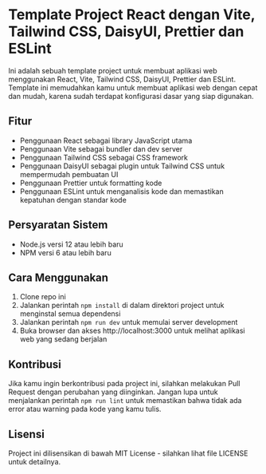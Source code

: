 # Template Project React dengan Vite, Tailwind CSS, DaisyUI, Prettier dan ESLint

Ini adalah sebuah template project untuk membuat aplikasi web menggunakan React, Vite, Tailwind CSS, DaisyUI, Prettier dan ESLint. Template ini memudahkan kamu untuk membuat aplikasi web dengan cepat dan mudah, karena sudah terdapat konfigurasi dasar yang siap digunakan.

## Fitur

- Penggunaan React sebagai library JavaScript utama
- Penggunaan Vite sebagai bundler dan dev server
- Penggunaan Tailwind CSS sebagai CSS framework
- Penggunaan DaisyUI sebagai plugin untuk Tailwind CSS untuk mempermudah pembuatan UI
- Penggunaan Prettier untuk formatting kode
- Penggunaan ESLint untuk menganalisis kode dan memastikan kepatuhan dengan standar kode

## Persyaratan Sistem

- Node.js versi 12 atau lebih baru
- NPM versi 6 atau lebih baru

## Cara Menggunakan

1. Clone repo ini
2. Jalankan perintah `npm install` di dalam direktori project untuk menginstal semua dependensi
3. Jalankan perintah `npm run dev` untuk memulai server development
4. Buka browser dan akses http://localhost:3000 untuk melihat aplikasi web yang sedang berjalan

## Kontribusi

Jika kamu ingin berkontribusi pada project ini, silahkan melakukan Pull Request dengan perubahan yang diinginkan. Jangan lupa untuk menjalankan perintah `npm run lint` untuk memastikan bahwa tidak ada error atau warning pada kode yang kamu tulis.

## Lisensi

Project ini dilisensikan di bawah MIT License - silahkan lihat file LICENSE untuk detailnya.
